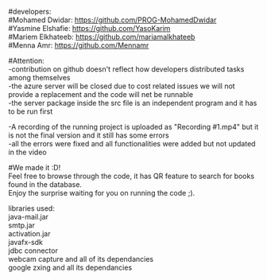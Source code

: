 #developers:  
#Mohamed Dwidar: https://github.com/PROG-MohamedDwidar  
#Yasmine Elshafie: https://github.com/YasoKarim  
#Mariem Elkhateeb: https://github.com/mariamalkhateeb  
#Menna Amr: https://github.com/Mennamr  
  
#Attention:  
 -contribution on github doesn't reflect how developers distributed tasks among themselves  
 -the azure server will be closed due to cost related issues we will not provide a replacement and the code will net be runnable  
 -the server package inside the src file is an independent program and it has to be run first  
   
-A recording of the running project is uploaded as "Recording #1.mp4" but it is not the final version and it still has some errors  
-all the errors were fixed and all functionalities were added but not updated in the video   
  
#We made it :D!   
Feel free to browse through the code, it has QR feature to search for books found in the database.  
Enjoy the surprise waiting for you on running the code ;).  
  
libraries used:  
  java-mail.jar  
  smtp.jar  
  activation.jar  
  javafx-sdk  
  jdbc connector  
  webcam capture and all of its dependancies  
  google zxing and all its dependancies  
  
